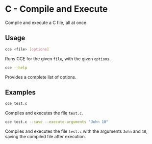 # C - Compile and Execute

Compile and execute a C file, all at once.

## Usage

```sh
cce <file> [options]
```

Runs CCE for the given `file`, with the given `options`.

```sh
cce --help
```

Provides a complete list of options.

## Examples

```sh
cce test.c
```

Compiles and executes the file `test.c`.

```sh
cce test.c --save --execute-arguments "John 10"
```

Compiles and executes the file `test.c` with the arguments `John` and `10`, saving the compiled file after execution.
